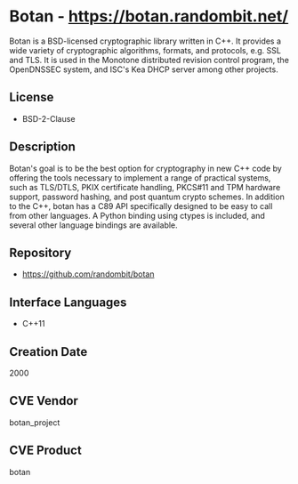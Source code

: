 # Botan - https://botan.randombit.net/
Botan is a BSD-licensed cryptographic library written in C++. It provides a wide variety of cryptographic algorithms, formats, and protocols, e.g. SSL and TLS. It is used in the Monotone distributed revision control program, the OpenDNSSEC system, and ISC's Kea DHCP server among other projects.

## License
- BSD-2-Clause

## Description
Botan's goal is to be the best option for cryptography in new C++ code by offering the tools necessary to implement a range of practical systems, such as TLS/DTLS, PKIX certificate handling, PKCS#11 and TPM hardware support, password hashing, and post quantum crypto schemes. In addition to the C++, botan has a C89 API specifically designed to be easy to call from other languages. A Python binding using ctypes is included, and several other language bindings are available.

## Repository
- https://github.com/randombit/botan

## Interface Languages
- C++11

## Creation Date
2000

## CVE Vendor
botan_project

## CVE Product
botan
